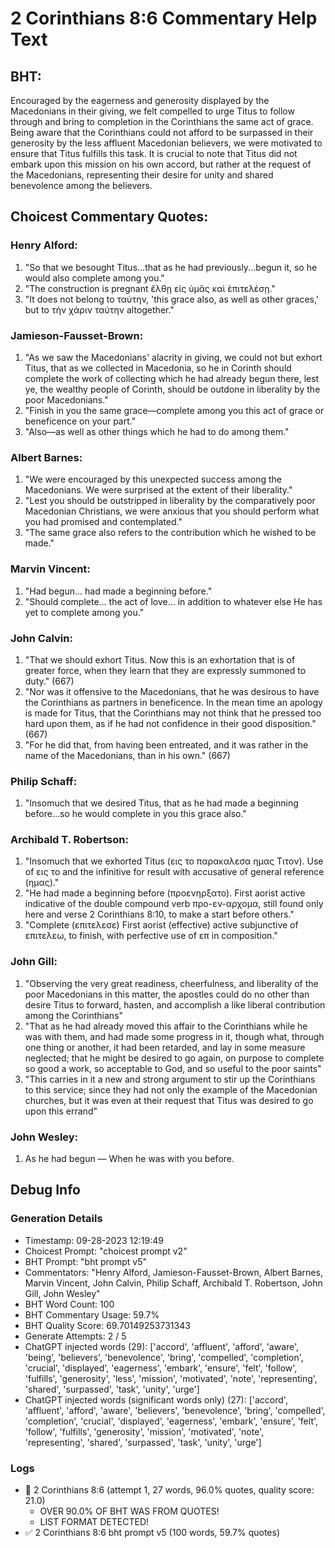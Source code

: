 # 2 Corinthians 8:6 Commentary Help Text

## BHT:
Encouraged by the eagerness and generosity displayed by the Macedonians in their giving, we felt compelled to urge Titus to follow through and bring to completion in the Corinthians the same act of grace. Being aware that the Corinthians could not afford to be surpassed in their generosity by the less affluent Macedonian believers, we were motivated to ensure that Titus fulfills this task. It is crucial to note that Titus did not embark upon this mission on his own accord, but rather at the request of the Macedonians, representing their desire for unity and shared benevolence among the believers.

## Choicest Commentary Quotes:
### Henry Alford:
1. "So that we besought Titus...that as he had previously...begun it, so he would also complete among you." 
2. "The construction is pregnant ἔλθῃ εἰς ὑμᾶς καὶ ἐπιτελέσῃ." 
3. "It does not belong to ταύτην, 'this grace also, as well as other graces,' but to τὴν χάριν ταύτην altogether."

### Jamieson-Fausset-Brown:
1. "As we saw the Macedonians' alacrity in giving, we could not but exhort Titus, that as we collected in Macedonia, so he in Corinth should complete the work of collecting which he had already begun there, lest ye, the wealthy people of Corinth, should be outdone in liberality by the poor Macedonians."
2. "Finish in you the same grace—complete among you this act of grace or beneficence on your part."
3. "Also—as well as other things which he had to do among them."

### Albert Barnes:
1. "We were encouraged by this unexpected success among the Macedonians. We were surprised at the extent of their liberality."
2. "Lest you should be outstripped in liberality by the comparatively poor Macedonian Christians, we were anxious that you should perform what you had promised and contemplated."
3. "The same grace also refers to the contribution which he wished to be made."

### Marvin Vincent:
1. "Had begun... had made a beginning before."
2. "Should complete... the act of love... in addition to whatever else He has yet to complete among you."

### John Calvin:
1. "That we should exhort Titus. Now this is an exhortation that is of greater force, when they learn that they are expressly summoned to duty." (667)
2. "Nor was it offensive to the Macedonians, that he was desirous to have the Corinthians as partners in beneficence. In the mean time an apology is made for Titus, that the Corinthians may not think that he pressed too hard upon them, as if he had not confidence in their good disposition." (667)
3. "For he did that, from having been entreated, and it was rather in the name of the Macedonians, than in his own." (667)

### Philip Schaff:
1. "Insomuch that we desired Titus, that as he had made a beginning before...so he would complete in you this grace also."


### Archibald T. Robertson:
1. "Insomuch that we exhorted Titus (εις το παρακαλεσα ημας Τιτον). Use of εις το and the infinitive for result with accusative of general reference (ημας)."
2. "He had made a beginning before (προενηρξατο). First aorist active indicative of the double compound verb προ-εν-αρχομα, still found only here and verse 2 Corinthians 8:10, to make a start before others."
3. "Complete (επιτελεσε) First aorist (effective) active subjunctive of επιτελεω, to finish, with perfective use of επ in composition."

### John Gill:
1. "Observing the very great readiness, cheerfulness, and liberality of the poor Macedonians in this matter, the apostles could do no other than desire Titus to forward, hasten, and accomplish a like liberal contribution among the Corinthians"
2. "That as he had already moved this affair to the Corinthians while he was with them, and had made some progress in it, though what, through one thing or another, it had been retarded, and lay in some measure neglected; that he might be desired to go again, on purpose to complete so good a work, so acceptable to God, and so useful to the poor saints"
3. "This carries in it a new and strong argument to stir up the Corinthians to this service; since they had not only the example of the Macedonian churches, but it was even at their request that Titus was desired to go upon this errand"

### John Wesley:
1. As he had begun — When he was with you before.


## Debug Info
### Generation Details
- Timestamp: 09-28-2023 12:19:49
- Choicest Prompt: "choicest prompt v2"
- BHT Prompt: "bht prompt v5"
- Commentators: "Henry Alford, Jamieson-Fausset-Brown, Albert Barnes, Marvin Vincent, John Calvin, Philip Schaff, Archibald T. Robertson, John Gill, John Wesley"
- BHT Word Count: 100
- BHT Commentary Usage: 59.7%
- BHT Quality Score: 69.70149253731343
- Generate Attempts: 2 / 5
- ChatGPT injected words (29):
	['accord', 'affluent', 'afford', 'aware', 'being', 'believers', 'benevolence', 'bring', 'compelled', 'completion', 'crucial', 'displayed', 'eagerness', 'embark', 'ensure', 'felt', 'follow', 'fulfills', 'generosity', 'less', 'mission', 'motivated', 'note', 'representing', 'shared', 'surpassed', 'task', 'unity', 'urge']
- ChatGPT injected words (significant words only) (27):
	['accord', 'affluent', 'afford', 'aware', 'believers', 'benevolence', 'bring', 'compelled', 'completion', 'crucial', 'displayed', 'eagerness', 'embark', 'ensure', 'felt', 'follow', 'fulfills', 'generosity', 'mission', 'motivated', 'note', 'representing', 'shared', 'surpassed', 'task', 'unity', 'urge']

### Logs
- 🔄 2 Corinthians 8:6 (attempt 1, 27 words, 96.0% quotes, quality score: 21.0) 
	- OVER 90.0% OF BHT WAS FROM QUOTES! 
	- LIST FORMAT DETECTED!
- ✅ 2 Corinthians 8:6 bht prompt v5 (100 words, 59.7% quotes)